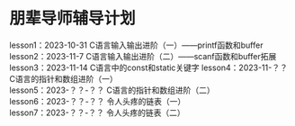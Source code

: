 # 朋辈导师辅导计划

lesson1：2023-10-31 C语言输入输出进阶（一）——printf函数和buffer  
lesson2：2023-11-7 C语言输入输出进阶（二）——scanf函数和buffer拓展  
lesson3：2023-11-14 C语言中的const和static关键字 
lesson4：2023-11-？？ C语言的指针和数组进阶（一）  
lesson5：2023-？？-？？ C语言的指针和数组进阶（二）  
lesson6：2023-？？-？？ 令人头疼的链表（一）  
lesson7：2023-？？-？？ 令人头疼的链表（二）  
